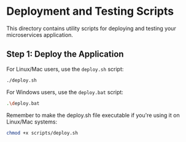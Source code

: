 # Deployment and Testing Scripts

This directory contains utility scripts for deploying and testing your microservices application.

## Step 1: Deploy the Application

For Linux/Mac users, use the `deploy.sh` script:
```bash
./deploy.sh
```

For Windows users, use the `deploy.bat` script:
```bash
.\deploy.bat
```

Remember to make the deploy.sh file executable if you're using it on Linux/Mac systems:
```bash
chmod +x scripts/deploy.sh
```